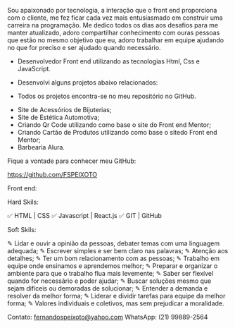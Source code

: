 Sou apaixonado por tecnologia, a interação que o front end proporciona com o cliente, me fez ficar cada vez mais entusiasmado em construir uma carreira na programação. 
Me dedico todos os dias aos desafios para me manter atualizado, adoro compartilhar conhecimento com ouras pessoas que estão no mesmo objetivo que eu, adoro trabalhar em equipe ajudando no que for preciso e ser ajudado quando necessário.

- Desenvolvedor Front end utilizando as tecnologias Html, Css e JavaScript.

- Desenvolvi alguns projetos abaixo relacionados:

- Todos os projetos encontra-se no meu repositório no GitHub.

* Site de Acessórios de Bijuterias;
* Site de Estética Automotiva;
* Criando Qr Code utilizando como base o site do Front end Mentor;
* Criando Cartão de Produtos utilizando como base o sitedo Front end Mentor;
* Barbearia Alura.

Fique a vontade para conhecer meu GitHub:

https://github.com/FSPEIXOTO

Front end:

Hard Skils:

✅ HTML | CSS
✅ Javascript | React.js
✅ GIT | GitHub

Soft Skils:

✎ Lidar e ouvir a opinião da pessoas, debater temas com uma linguagem adequada; 
✎ Escrever simples e ser bem claro nas palavras;
✎ Atenção aos detalhes;
✎ Ter um bom relacionamento com as pessoas;
✎ Trabalho em equipe onde ensinamos e aprendemos melhor;
✎ Preparar e organizar o ambiente para que o trabalho flua mais levemente;
✎ Saber ser flexível quando for necessário e poder ajudar;
✎ Buscar soluções mesmo que sejam difíceis ou demoradas de solucionar;
✎ Entender a demanda e resolver da melhor forma;
✎ Liderar e dividir tarefas para equipe da melhor forma;
✎ Valores individuais e coletivos, mas sem prejudicar a moralidade.


Contato: fernandospeixoto@yahoo.com
WhatsApp: (21) 99889-2564
